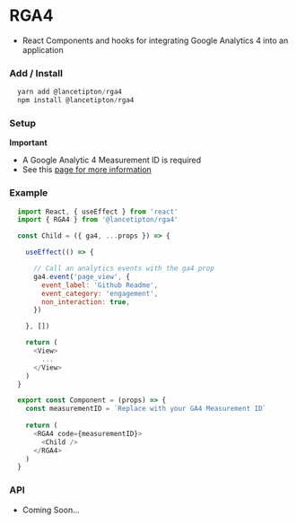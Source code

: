 # RGA4
 * React Components and hooks for integrating Google Analytics 4 into an application

### Add / Install

```js
  yarn add @lancetipton/rga4
  npm install @lancetipton/rga4
```

### Setup

**Important**
* A Google Analytic 4 Measurement ID is required
* See this [page for more information](https://support.google.com/analytics/answer/9306384?visit_id=637436678402332999-753716772&rd=1)


### Example

  ```javascript
    import React, { useEffect } from 'react'
    import { RGA4 } from '@lancetipton/rga4'

    const Child = ({ ga4, ...props }) => {

      useEffect(() => {

        // Call an analytics events with the ga4 prop
        ga4.event('page_view', {
          event_label: 'Github Readme',
          event_category: 'engagement',
          non_interaction: true,
        })

      }, [])

      return (
        <View>
          ...
        </View>
      )
    }

    export const Component = (props) => {
      const measurementID = `Replace with your GA4 Measurement ID`
      
      return (
        <RGA4 code={measurementID}>
          <Child />
        </RGA4>
      )
    }
  ```

### API

 * Coming Soon...